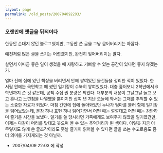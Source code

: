 ```yaml
---
layout: page
permalink: /old_posts/200704092203/
---
```


### 오랜만에 옛글을 뒤적이다

한동안 손대지 않던 블로그였지만, 그동안 쓴 글을 그냥 묻어버리기는 아깝다.

예전처럼 많은 글을 쓰기는 어렵겠지만, 완전히 잊어버리지는 말자.

살면서 이따금 좋은 일이 생겼을 때 자랑하고 기뻐할 수 있는 공간이 있다면 좋지 않겠는가.



얼마 전에 집에 있던 책상을 버리면서 안에 쌓여있던 물건들을 정리한 적이 있었다.
한 서랍 안에는 국민학교 때 썼던 일기장이 수북히 쌓여있었다.
대충 훑어보니 2학년에서 6학년까지 쓴 것 같은데, 공책 수십 권 분량은 되었다.
대부분의 내용이 그날그날 놀고 보고 혼나고 느낀점을 나열했을 뿐이지만 
십여 년 지난 오늘에 와서는 그때를 추억할 수 있는 소중한 자료가 되었다.
마침 간만에 집에 돌아와있던 누나가 엄마를 불러 함께 일기장을 읽어보았는데,
문장 하나 표현 하나 읽어가면서 어떤 때는 깔깔대고 어떤 때는 감탄하며 즐거운 시간을 보냈다.
일기를 쓸 당시라면 가족에게도 보여주지 않았을 일기였건만, 
이제는 다같이 머리를 맞대고 웃으며 볼 수 있는 추억거리가 된 셈이다.
이렇듯 지금 아무렇지도 않게 쓴 글조각이라도 훗날 즐거이 읽어볼 수 있다면
글을 쓰는 수고로움도 좀 더 의미를 가지게되는 것 아닐까.





- 2007/04/09 22:03 에 작성
